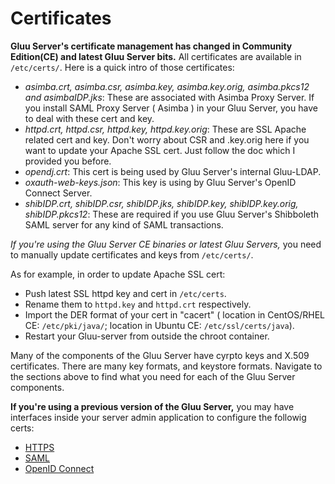 # Certificates 

**Gluu Server's certificate management has changed in Community Edition(CE) and latest Gluu Server bits.** All certificates are available in `/etc/certs/`. Here is a quick intro of those certificates: 

- *asimba.crt, asimba.csr, asimba.key, asimba.key.orig, asimba.pkcs12 and asimbaIDP.jks*: These are associated with Asimba Proxy Server. If you install SAML Proxy Server ( Asimba ) in your Gluu Server, you have to deal with these cert and key. 
- *httpd.crt, httpd.csr, httpd.key, httpd.key.orig*: These are SSL Apache related cert and key. Don't worry about CSR and .key.orig here if you want to update your Apache SSL cert. Just follow the doc which I provided you before. 
- *opendj.crt*: This cert is being used by Gluu Server's internal Gluu-LDAP.
- *oxauth-web-keys.json*: This key is using by Gluu Server's OpenID Connect Server. 
- *shibIDP.crt, shibIDP.csr, shibIDP.jks, shibIDP.key, shibIDP.key.orig, shibIDP.pkcs12*: These are required if you use Gluu Server's Shibboleth SAML server for any kind of SAML transactions. 

_If you're using the Gluu Server CE binaries or latest Gluu Servers,_ you need to manually update certificates and keys from `/etc/certs/`. 

As for example, in order to update Apache SSL cert:

- Push latest SSL httpd key and cert in `/etc/certs`.
- Rename them to `httpd.key` and `httpd.crt` respectively.
- Import the DER format of your cert in "cacert" ( location in CentOS/RHEL CE: `/etc/pki/java/`; location in Ubuntu CE: `/etc/ssl/certs/java`).
- Restart your Gluu-server from outside the chroot container.

Many of the components of the Gluu Server have cyrpto keys and 
X.509 certificates. There are many key formats, and keystore
formats. Navigate to the sections above to find what you need for 
each of the Gluu Server components.

**If you're using a previous version of the Gluu Server,** you may have interfaces inside your server admin application to configure the followig certs:
- [HTTPS](./https.md)
- [SAML](./saml.md)
- [OpenID Connect](./openid.md)


